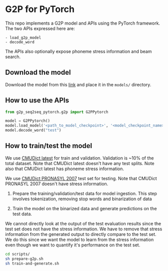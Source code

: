 # G2P for PyTorch

This repo implements a G2P model and APIs using the PyTorch framework. The two APIs expressed here are:
```
- load_g2p_model
- decode_word
```

The APIs also optionally expose phoneme stress information and beam search.

## Download the model

Download the model from this [link](https://cisco-my.sharepoint.com/:u:/p/vijayrk/EZWq-McCQdBOmu7GrGojWGwB1jsKfeN9xNICsaJmH4WrGg?e=oXhw22)
and place it in the `models/` directory.

## How to use the APIs

```python
from g2p_seq2seq_pytorch.g2p import G2PPytorch

model = G2PPytorch()
model.load_model('<path_to_model_checkpoint>', '<model_checkpoint_name>')
model.decode_word("test")
```
## How to train/test the model

We use [CMUDict latest](https://github.com/cmusphinx/cmudict) for train and validation. Validation is ~10% of the total dataset. 
Note that CMUDict latest doesn't have any test splits. Note also that CMUDict latest has phoneme stress information.

We use [CMUDict PRONASYL 2007](https://sourceforge.net/projects/cmusphinx/files/G2P%20Models/phonetisaurus-cmudict-split.tar.gz/download)
test set for testing. Note that CMUDict PRONASYL 2007 doesn't have stress information.

1. Prepare the training/validation/test data for model ingestion. This step involves tokenization, 
   removing stop words and binarization of data
   
2. Train the model on the binarized data and generate predictions on the test data.

We cannot directly look at the output of the test evaluation results since the test set does not have the stress information. 
We have to remove that stress information from the generated output to directly compare to the test set. We do this since
we want the model to learn from the stress information even though we want to quantify it's performance on the test set.

```bash
cd scripts/
sh prepare-g2p.sh
sh train-and-generate.sh
```
